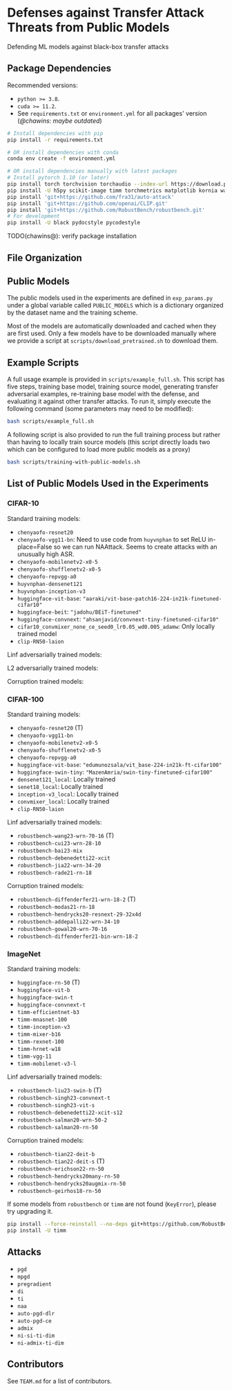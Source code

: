 # Defenses against Transfer Attack Threats from Public Models

Defending ML models against black-box transfer attacks

## Package Dependencies

Recommended versions:

- `python >= 3.8`.
- `cuda >= 11.2`.
- See `requirements.txt` or `environment.yml` for all packages' version (*@chawins: maybe outdated*)

```bash
# Install dependencies with pip
pip install -r requirements.txt

# OR install dependencies with conda
conda env create -f environment.yml

# OR install dependencies manually with latest packages
# Install pytorch 1.10 (or later)
pip install torch torchvision torchaudio --index-url https://download.pytorch.org/whl/cu118
pip install -U h5py scikit-image timm torchmetrics matplotlib kornia wandb foolbox termcolor jaxtyping frozendict tabulate transformers einops safetensors
pip install 'git+https://github.com/fra31/auto-attack'
pip install 'git+https://github.com/openai/CLIP.git'
pip install 'git+https://github.com/RobustBench/robustbench.git'
# For development
pip install -U black pydocstyle pycodestyle
```

TODO(chawins@): verify package installation

## File Organization

## Public Models

The public models used in the experiments are defined in `exp_params.py` under a global variable called `PUBLIC_MODELS` which is a dictionary organized by the dataset name and the training scheme.

Most of the models are automatically downloaded and cached when they are first used.
Only a few models have to be downloaded manually where we provide a script at `scripts/download_pretrained.sh` to download them.

## Example Scripts

A full usage example is provided in `scripts/example_full.sh`. This script has five steps, training base model, training source model, generating transfer adversarial examples, re-training base model with the defense, and evaluating it against other transfer attacks. To run it, simply execute the following command (some parameters may need to be modified):

```bash
bash scripts/example_full.sh
```

A following script is also provided to run the full training process but rather than having to locally train source models (this script directly loads two which can be configured to load more public models as a proxy)

```bash
bash scripts/training-with-public-models.sh
```

## List of Public Models Used in the Experiments

### CIFAR-10

Standard training models:

- `chenyaofo-resnet20`
- `chenyaofo-vgg11-bn`: Need to use code from `huyvnphan` to set ReLU in-place=False so we can run NAAttack. Seems to create attacks with an unusually high ASR.
- `chenyaofo-mobilenetv2-x0-5`
- `chenyaofo-shufflenetv2-x0-5`
- `chenyaofo-repvgg-a0`
- `huyvnphan-densenet121`
- `huyvnphan-inception-v3`
- `huggingface-vit-base`: `"aaraki/vit-base-patch16-224-in21k-finetuned-cifar10"`
- `huggingface-beit`: `"jadohu/BEiT-finetuned"`
- `huggingface-convnext`: `"ahsanjavid/convnext-tiny-finetuned-cifar10"`
- `cifar10_convmixer_none_ce_seed0_lr0.05_wd0.005_adamw`: Only locally trained model
- `clip-RN50-laion`

Linf adversarially trained models:

L2 adversarially trained models:

Corruption trained models:

### CIFAR-100

Standard training models:

- `chenyaofo-resnet20` (T)
- `chenyaofo-vgg11-bn`
- `chenyaofo-mobilenetv2-x0-5`
- `chenyaofo-shufflenetv2-x0-5`
- `chenyaofo-repvgg-a0`
- `huggingface-vit-base`: `"edumunozsala/vit_base-224-in21k-ft-cifar100"`
- `huggingface-swin-tiny`: `"MazenAmria/swin-tiny-finetuned-cifar100"`
- `densenet121_local`: Locally trained
- `senet18_local`: Locally trained
- `inception-v3_local`: Locally trained
- `convmixer_local`: Locally trained
- `clip-RN50-laion`

Linf adversarially trained models:

- `robustbench-wang23-wrn-70-16` (T)
- `robustbench-cui23-wrn-28-10`
- `robustbench-bai23-mix`
- `robustbench-debenedetti22-xcit`
- `robustbench-jia22-wrn-34-20`
- `robustbench-rade21-rn-18`

Corruption trained models:

- `robustbench-diffenderfer21-wrn-18-2` (T)
- `robustbench-modas21-rn-18`
- `robustbench-hendrycks20-resnext-29-32x4d`
- `robustbench-addepalli22-wrn-34-10`
- `robustbench-gowal20-wrn-70-16`
- `robustbench-diffenderfer21-bin-wrn-18-2`

### ImageNet

Standard training models:

- `huggingface-rn-50` (T)
- `huggingface-vit-b`
- `huggingface-swin-t`
- `huggingface-convnext-t`
- `timm-efficientnet-b3`
- `timm-mnasnet-100`
- `timm-inception-v3`
- `timm-mixer-b16`
- `timm-rexnet-100`
- `timm-hrnet-w18`
- `timm-vgg-11`
- `timm-mobilenet-v3-l`

Linf adversarially trained models:

- `robustbench-liu23-swin-b` (T)
- `robustbench-singh23-convnext-t`
- `robustbench-singh23-vit-s`
- `robustbench-debenedetti22-xcit-s12`
- `robustbench-salman20-wrn-50-2`
- `robustbench-salman20-rn-50`

Corruption trained models:

- `robustbench-tian22-deit-b`
- `robustbench-tian22-deit-s` (T)
- `robustbench-erichson22-rn-50`
- `robustbench-hendrycks20many-rn-50`
- `robustbench-hendrycks20augmix-rn-50`
- `robustbench-geirhos18-rn-50`

If some models from `robustbench` or `timm` are not found (`KeyError`), please try upgrading it.

```bash
pip install --force-reinstall --no-deps git+https://github.com/RobustBench/robustbench.git
pip install -U timm
```

## Attacks

- `pgd`
- `mpgd`
- `pregradient`
- `di`
- `ti`
- `naa`
- `auto-pgd-dlr`
- `auto-pgd-ce`
- `admix`
- `ni-si-ti-dim`
- `ni-admix-ti-dim`

## Contributors

See `TEAM.md` for a list of contributors.

